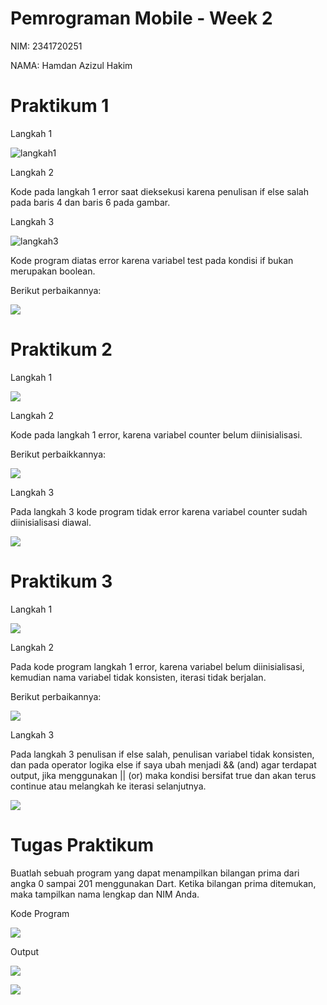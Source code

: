 # Pemrograman Mobile - Week 2

NIM: 2341720251

NAMA: Hamdan Azizul Hakim

# Praktikum 1
Langkah 1

![langkah1](img/langkah1.png)

Langkah 2

Kode pada langkah 1 error saat dieksekusi karena penulisan if else salah pada baris 4 dan baris 6 pada gambar.

Langkah 3

![langkah3](img/langkah3.png)

Kode program diatas error karena variabel test pada kondisi if bukan merupakan boolean.

Berikut perbaikannya:

![](img/fix_langkah3.png)

# Praktikum 2

Langkah 1

![](img/p2_langkah1.png)

Langkah 2

Kode pada langkah 1 error, karena variabel counter belum diinisialisasi.

Berikut perbaikkannya:

![](img/p2_langkah2.png)

Langkah 3

Pada langkah 3 kode program tidak error karena variabel counter sudah diinisialisasi diawal.

![](img/p2_langkah3.png)

# Praktikum 3

Langkah 1

![](img/p3_langkah1.png)

Langkah 2

Pada kode program langkah 1 error, karena variabel belum diinisialisasi, kemudian nama variabel tidak konsisten, iterasi tidak berjalan.

Berikut perbaikannya:

![](img/p3_langkah2.png)

Langkah 3

Pada langkah 3 penulisan if else salah, penulisan variabel tidak konsisten, dan pada operator logika else if saya ubah menjadi && (and) agar terdapat output, jika menggunakan || (or) maka kondisi bersifat true dan akan terus continue atau melangkah ke iterasi selanjutnya.

![](img/p3_fix_langkah3.png)

# Tugas Praktikum

Buatlah sebuah program yang dapat menampilkan bilangan prima dari angka 0 sampai 201 menggunakan Dart. Ketika bilangan prima ditemukan, maka tampilkan nama lengkap dan NIM Anda.

Kode Program

![](img/tugas_praktikum1.png)

Output

![](img/tugas_praktikum3.png)

![](img/tugas_praktikum2.png)
